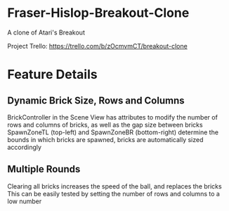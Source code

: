 # Fraser-Hislop-Breakout-Clone
A clone of Atari's Breakout

Project Trello: https://trello.com/b/zOcmvmCT/breakout-clone

# Feature Details

## Dynamic Brick Size, Rows and Columns
BrickController in the Scene View has attributes to modify the number of rows and columns of bricks, as well as the gap size between bricks
SpawnZoneTL (top-left) and SpawnZoneBR (bottom-right) determine the bounds in which bricks are spawned, bricks are automatically sized accordingly

## Multiple Rounds
Clearing all bricks increases the speed of the ball, and replaces the bricks
This can be easily tested by setting the number of rows and columns to a low number

